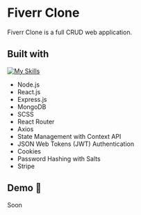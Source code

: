 # Fiverr Clone
Fiverr Clone is a full CRUD web application. 
## Built with
[![My Skills](https://skillicons.dev/icons?i=js)](https://developer.mozilla.org/en-US/docs/Web/JavaScript)
- Node.js 
- React.js
- Express.js
- MongoDB
- SCSS
- React Router
- Axios
- State Management with Context API
- JSON Web Tokens (JWT) Authentication
- Cookies
- Password Hashing with Salts
- Stripe

## Demo 🚀
Soon 
